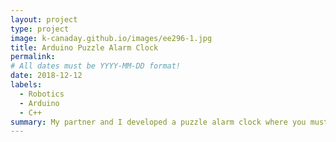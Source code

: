 ```yaml
---
layout: project
type: project
image: k-canaday.github.io/images/ee296-1.jpg
title: Arduino Puzzle Alarm Clock
permalink: 
# All dates must be YYYY-MM-DD format!
date: 2018-12-12
labels:
  - Robotics
  - Arduino
  - C++
summary: My partner and I developed a puzzle alarm clock where you must solve a puzzle to turn the alarm off.
---
```



